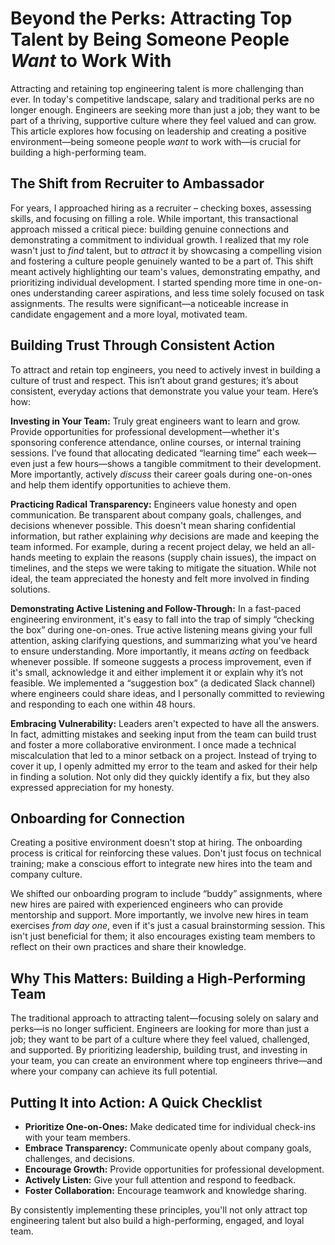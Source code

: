 # Beyond the Perks: Attracting Top Talent by Being Someone People *Want* to Work With

Attracting and retaining top engineering talent is more challenging than ever. In today's competitive landscape, salary and traditional perks are no longer enough. Engineers are seeking more than just a job; they want to be part of a thriving, supportive culture where they feel valued and can grow. This article explores how focusing on leadership and creating a positive environment—being someone people *want* to work with—is crucial for building a high-performing team.

## The Shift from Recruiter to Ambassador

For years, I approached hiring as a recruiter – checking boxes, assessing skills, and focusing on filling a role. While important, this transactional approach missed a critical piece: building genuine connections and demonstrating a commitment to individual growth.  I realized that my role wasn't just to *find* talent, but to *attract* it by showcasing a compelling vision and fostering a culture people genuinely wanted to be a part of.  This shift meant actively highlighting our team's values, demonstrating empathy, and prioritizing individual development. I started spending more time in one-on-ones understanding career aspirations, and less time solely focused on task assignments.  The results were significant—a noticeable increase in candidate engagement and a more loyal, motivated team. 

## Building Trust Through Consistent Action

To attract and retain top engineers, you need to actively invest in building a culture of trust and respect. This isn’t about grand gestures; it’s about consistent, everyday actions that demonstrate you value your team. Here’s how:

**Investing in Your Team:**  Truly great engineers want to learn and grow. Provide opportunities for professional development—whether it's sponsoring conference attendance, online courses, or internal training sessions.  I’ve found that allocating dedicated “learning time” each week—even just a few hours—shows a tangible commitment to their development.  More importantly, actively *discuss* their career goals during one-on-ones and help them identify opportunities to achieve them. 

**Practicing Radical Transparency:**  Engineers value honesty and open communication.  Be transparent about company goals, challenges, and decisions whenever possible. This doesn't mean sharing confidential information, but rather explaining *why* decisions are made and keeping the team informed. For example, during a recent project delay, we held an all-hands meeting to explain the reasons (supply chain issues), the impact on timelines, and the steps we were taking to mitigate the situation. While not ideal, the team appreciated the honesty and felt more involved in finding solutions.

**Demonstrating Active Listening and Follow-Through:**  In a fast-paced engineering environment, it's easy to fall into the trap of simply “checking the box” during one-on-ones.  True active listening means giving your full attention, asking clarifying questions, and summarizing what you've heard to ensure understanding.  More importantly, it means *acting* on feedback whenever possible.  If someone suggests a process improvement, even if it's small, acknowledge it and either implement it or explain why it’s not feasible.  We implemented a “suggestion box” (a dedicated Slack channel) where engineers could share ideas, and I personally committed to reviewing and responding to each one within 48 hours.

**Embracing Vulnerability:** Leaders aren't expected to have all the answers.  In fact, admitting mistakes and seeking input from the team can build trust and foster a more collaborative environment.  I once made a technical miscalculation that led to a minor setback on a project. Instead of trying to cover it up, I openly admitted my error to the team and asked for their help in finding a solution.  Not only did they quickly identify a fix, but they also expressed appreciation for my honesty.



## Onboarding for Connection

Creating a positive environment doesn't stop at hiring. The onboarding process is critical for reinforcing these values.  Don't just focus on technical training; make a conscious effort to integrate new hires into the team and company culture.  

We shifted our onboarding program to include “buddy” assignments, where new hires are paired with experienced engineers who can provide mentorship and support. More importantly, we involve new hires in team exercises *from day one*, even if it's just a casual brainstorming session. This isn't just beneficial for them; it also encourages existing team members to reflect on their own practices and share their knowledge.  



## Why This Matters: Building a High-Performing Team

The traditional approach to attracting talent—focusing solely on salary and perks—is no longer sufficient.  Engineers are looking for more than just a job; they want to be part of a culture where they feel valued, challenged, and supported. By prioritizing leadership, building trust, and investing in your team, you can create an environment where top engineers thrive—and where your company can achieve its full potential. 



## Putting It into Action:  A Quick Checklist

*   **Prioritize One-on-Ones:**  Make dedicated time for individual check-ins with your team members.
*   **Embrace Transparency:**  Communicate openly about company goals, challenges, and decisions.
*   **Encourage Growth:** Provide opportunities for professional development.
*   **Actively Listen:**  Give your full attention and respond to feedback.
*   **Foster Collaboration:**  Encourage teamwork and knowledge sharing.



By consistently implementing these principles, you'll not only attract top engineering talent but also build a high-performing, engaged, and loyal team.